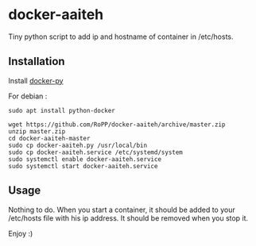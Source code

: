 docker-aaiteh
=============

Tiny python script to add ip and hostname of container in /etc/hosts.

Installation
------------

Install [docker-py](https://github.com/docker/docker-py)

For debian :
```shell
sudo apt install python-docker
```

```shell
wget https://github.com/RoPP/docker-aaiteh/archive/master.zip
unzip master.zip
cd docker-aaiteh-master
sudo cp docker-aaiteh.py /usr/local/bin
sudo cp docker-aaiteh.service /etc/systemd/system
sudo systemctl enable docker-aaiteh.service
sudo systemctl start docker-aaiteh.service
```

Usage
-----

Nothing to do. When you start a container, it should be added to your /etc/hosts file with his ip address. It should be removed when you stop it.

Enjoy :)
